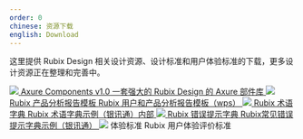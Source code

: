 ```yaml
---
order: 0
chinese: 资源下载
english: Download
---
```


这里提供 Rubix Design 相关设计资源、设计标准和用户体验标准的下载，更多设计资源正在整理和完善中。

<div class="resource-cards">
<a target="_blank" href="#" class="resource-card disabled">
  <img src="https://os.alipayobjects.com/rmsportal/cnmjGfbBWUZPFiO.png">
  <span class="resource-card-content">
    <span class="resource-card-title">Axure Components v1.0</span>
    <span class="resource-card-description">一套强大的 Rubix Design 的 Axure 部件库</span>
  </span>
</a>
<a target="_blank" href="#" class="resource-card disabled">
  <img src="https://os.alipayobjects.com/rmsportal/UuYRXxndGMKdaiE.png">
  <span class="resource-card-content">
    <span class="resource-card-title">Rubix 产品分析报告模板</span>
    <span class="resource-card-description">Rubix 用户和产品分析报告模板（wps）</span>
  </span>
</a>
<a target="_blank" href="#" class="resource-card disabled">
  <img src="https://os.alipayobjects.com/rmsportal/yfTqrQuSKcqBDLY.png">
  <span class="resource-card-content">
    <span class="resource-card-title">Rubix 术语字典</span>
    <span class="resource-card-description">Rubix 术语字典示例（银讯通）内部</span>
  </span>
</a>
<a target="_blank" href="#" class="resource-card disabled">
  <img src="https://os.alipayobjects.com/rmsportal/UEpOFKUQTZaUfnW.png">
  <span class="resource-card-content">
    <span class="resource-card-title">Rubix 错误提示字典</span>
    <span class="resource-card-description">Rubix常见错误提示字典示例（银讯通）</span>
  </span>
</a>
<a target="_blank" class="resource-card disabled">
  <img src="https://os.alipayobjects.com/rmsportal/CxXbSpIXckHOtWl.png">
  <span class="resource-card-content">
    <span class="resource-card-title">体验标准</span>
    <span class="resource-card-description">Rubix 用户体验评价标准</span>
  </span>
</a>
</div>

